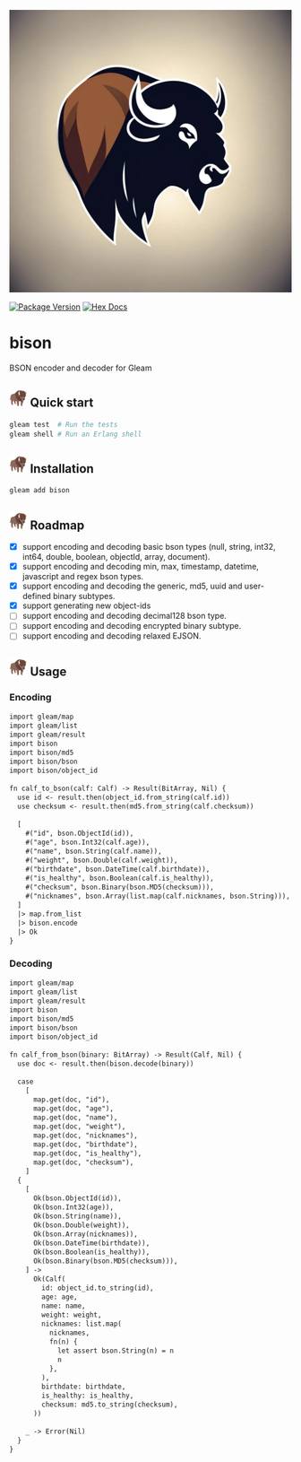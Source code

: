 ![bison](https://raw.githubusercontent.com/massivefermion/bison/main/banner.png)

[![Package Version](https://img.shields.io/hexpm/v/bison)](https://hex.pm/packages/bison)
[![Hex Docs](https://img.shields.io/badge/hex-docs-ffaff3)](https://hexdocs.pm/bison/)

# bison

BSON encoder and decoder for Gleam

## <img width=32 src="https://raw.githubusercontent.com/massivefermion/bison/main/icon.png"> Quick start

```sh
gleam test  # Run the tests
gleam shell # Run an Erlang shell
```

## <img width=32 src="https://raw.githubusercontent.com/massivefermion/bison/main/icon.png"> Installation

```sh
gleam add bison
```

## <img width=32 src="https://raw.githubusercontent.com/massivefermion/bison/main/icon.png"> Roadmap

- [x] support encoding and decoding basic bson types (null, string, int32, int64, double, boolean, objectId, array, document).
- [x] support encoding and decoding min, max, timestamp, datetime, javascript and regex bson types.
- [x] support encoding and decoding the generic, md5, uuid and user-defined binary subtypes.
- [x] support generating new object-ids
- [ ] support encoding and decoding decimal128 bson type.
- [ ] support encoding and decoding encrypted binary subtype.
- [ ] support encoding and decoding relaxed EJSON.

## <img width=32 src="https://raw.githubusercontent.com/massivefermion/bison/main/icon.png"> Usage

### Encoding

```gleam
import gleam/map
import gleam/list
import gleam/result
import bison
import bison/md5
import bison/bson
import bison/object_id

fn calf_to_bson(calf: Calf) -> Result(BitArray, Nil) {
  use id <- result.then(object_id.from_string(calf.id))
  use checksum <- result.then(md5.from_string(calf.checksum))

  [
    #("id", bson.ObjectId(id)),
    #("age", bson.Int32(calf.age)),
    #("name", bson.String(calf.name)),
    #("weight", bson.Double(calf.weight)),
    #("birthdate", bson.DateTime(calf.birthdate)),
    #("is_healthy", bson.Boolean(calf.is_healthy)),
    #("checksum", bson.Binary(bson.MD5(checksum))),
    #("nicknames", bson.Array(list.map(calf.nicknames, bson.String))),
  ]
  |> map.from_list
  |> bison.encode
  |> Ok
}
```

### Decoding

```gleam
import gleam/map
import gleam/list
import gleam/result
import bison
import bison/md5
import bison/bson
import bison/object_id

fn calf_from_bson(binary: BitArray) -> Result(Calf, Nil) {
  use doc <- result.then(bison.decode(binary))

  case
    [
      map.get(doc, "id"),
      map.get(doc, "age"),
      map.get(doc, "name"),
      map.get(doc, "weight"),
      map.get(doc, "nicknames"),
      map.get(doc, "birthdate"),
      map.get(doc, "is_healthy"),
      map.get(doc, "checksum"),
    ]
  {
    [
      Ok(bson.ObjectId(id)),
      Ok(bson.Int32(age)),
      Ok(bson.String(name)),
      Ok(bson.Double(weight)),
      Ok(bson.Array(nicknames)),
      Ok(bson.DateTime(birthdate)),
      Ok(bson.Boolean(is_healthy)),
      Ok(bson.Binary(bson.MD5(checksum))),
    ] ->
      Ok(Calf(
        id: object_id.to_string(id),
        age: age,
        name: name,
        weight: weight,
        nicknames: list.map(
          nicknames,
          fn(n) {
            let assert bson.String(n) = n
            n
          },
        ),
        birthdate: birthdate,
        is_healthy: is_healthy,
        checksum: md5.to_string(checksum),
      ))

    _ -> Error(Nil)
  }
}
```
